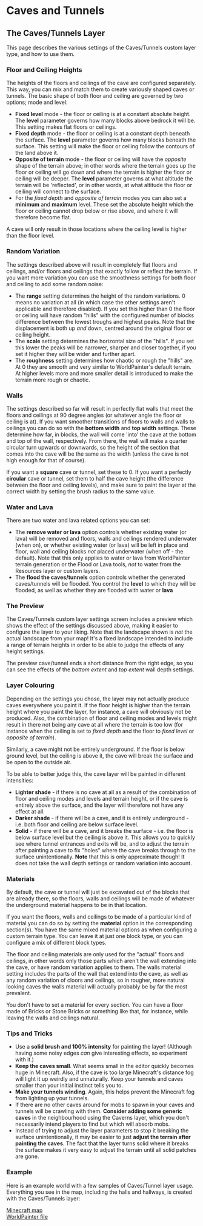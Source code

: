 # Caves and Tunnels

## The Caves/Tunnels Layer

This page describes the various settings of the Caves/Tunnels custom layer type, and how to use them.

### Floor and Ceiling Heights

The heights of the floors and ceilings of the cave are configured separately. This way, you can mix and match them to create variously shaped caves or tunnels. The basic shape of both floor and ceiling are governed by two options; mode and level:

* **Fixed level** mode - the floor or ceiling is at a constant absolute height. The **level** parameter governs how many blocks above bedrock it will be. This setting makes flat floors or ceilings.
* **Fixed depth** mode - the floor or ceiling is at a constant depth beneath the surface. The **level** parameter governs how many blocks beneath the surface. This setting will make the floor or ceiling follow the contours of the land above it.
* **Opposite of terrain** mode - the floor or ceiling will have the _opposite_ shape of the terrain above; in other words where the terrain goes up the floor or ceiling will go down and where the terrain is higher the floor or ceiling will be deeper. The **level** parameter governs at what altitude the terrain will be 'reflected', or in other words, at what altitude the floor or ceiling will connect to the surface.
* For the _fixed depth_ and _opposite of terrain_ modes you can also set a **minimum** and **maximum** level. These set the absolute height which the floor or ceiling cannot drop below or rise above, and where it will therefore become flat.

A cave will only result in those locations where the ceiling level is higher than the floor level.

### Random Variation

The settings described above will result in completely flat floors and ceilings, and/or floors and ceilings that exactly follow or reflect the terrain. If you want more variation you can use the smoothness settings for both floor and ceiling to add some random noise:

* The **range** setting determines the height of the random variations. 0 means no variation at all (in which case the other settings aren't applicable and therefore disabled). If you set this higher than 0 the floor or ceiling will have random "hills" with the configured number of blocks difference between the lowest troughs and highest peaks. Note that the displacement is both up _and_ down, centred around the original floor or ceiling height.
* The **scale** setting determines the horizontal size of the "hills". If you set this lower the peaks will be narrower, sharper and closer together, if you set it higher they will be wider and further apart.
* The **roughness** setting determines how chaotic or rough the "hills" are. At 0 they are smooth and very similar to WorldPainter's default terrain. At higher levels more and more smaller detail is introduced to make the terrain more rough or chaotic.

### Walls

The settings described so far will result in perfectly flat walls that meet the floors and ceilings at 90 degree angles (or whatever angle the floor or ceiling is at). If you want smoother transitions of floors to walls and walls to ceilings you can do so with the **bottom width** and **top width** settings. These determine how far, in blocks, the wall will come 'into' the cave at the bottom and top of the wall, respectively. From there, the wall will make a quarter circular turn upwards or downwards, so the height of the section that comes into the cave will be the same as the width (unless the cave is not high enough for that of course).

If you want a **square** cave or tunnel, set these to 0. If you want a perfectly **circular** cave or tunnel, set them to half the cave height (the difference between the floor and ceiling levels), and make sure to paint the layer at the correct width by setting the brush radius to the same value.

### Water and Lava

There are two water and lava related options you can set:

* The **remove water or lava** option controls whether existing water (or lava) will be removed and floors, walls and ceilings rendered underwater (when on), or whether existing water (or lava) will be left in place and floor, wall and ceiling blocks _not_ placed underwater (when off - the default). Note that this only applies to water or lava from WorldPainter terrain generation or the Flood or Lava tools, _not_ to water from the Resources layer or custom layers.
* The **flood the caves/tunnels** option controls whether the generated caves/tunnels will be flooded. You control the **level** to which they will be flooded, as well as whether they are flooded with water or **lava**

### The Preview

The Caves/Tunnels custom layer settings screen includes a preview which shows the effect of the settings discussed above, making it easier to configure the layer to your liking. Note that the landscape shown is _not_ the actual landscape from your map! It's a fixed landscape intended to include a range of terrain heights in order to be able to judge the effects of any height settings.

The preview cave/tunnel ends a short distance from the right edge, so you can see the effects of the _bottom extent_ and _top extent_ wall depth settings.

### Layer Colouring

Depending on the settings you chose, the layer may not actually produce caves everywhere you paint it. If the floor height is higher than the terrain height where you paint the layer, for instance, a cave will obviously not be produced. Also, the combination of floor and ceiling modes and levels might result in there not being any cave at all where the terrain is too low (for instance when the ceiling is set to _fixed depth_ and the floor to _fixed level_ or _opposite of terrain_).

Similarly, a cave might not be entirely underground. If the floor is below ground level, but the ceiling is above it, the cave will break the surface and be open to the outside air.

To be able to better judge this, the cave layer will be painted in different intensities:

* **Lighter shade** - if there is no cave at all as a result of the combination of floor and ceiling modes and levels and terrain height, or if the cave is entirely above the surface, and the layer will therefore not have any effect at all.
* **Darker shade** - if there will be a cave, and it is entirely underground - i.e. both floor and ceiling are below surface level.
* **Solid** - if there will be a cave, and it breaks the surface - i.e. the floor is below surface level but the ceiling is above it. This allows you to quickly see where tunnel entrances and exits will be, and to adjust the terrain after painting a cave to fix "holes" where the cave breaks through to the surface unintentionally. **Note** that this is only approximate though! It does not take the wall depth settings or random variation into account.

### Materials

By default, the cave or tunnel will just be excavated out of the blocks that are already there, so the floors, walls and ceilings will be made of whatever the underground material happens to be in that location.

If you want the floors, walls and ceilings to be made of a particular kind of material you can do so by setting the **material** option in the corresponding section(s). You have the same mixed material options as when configuring a custom terrain type. You can leave it at just one block type, or you can configure a mix of different block types.

The floor and ceiling materials are only used for the "actual" floors and ceilings, in other words only those parts which aren't the wall extending into the cave, or have random variation applies to them. The walls material setting includes the parts of the wall that extend into the cave, as well as any random variation of cloors and ceilings, so in rougher, more natural looking caves the walls material will actually probably be by far the most prevalent.

You don't have to set a material for every section. You can have a floor made of Bricks or Stone Bricks or something like that, for instance, while leaving the walls and ceilings natural.

### Tips and Tricks

* Use a **solid brush and 100% intensity** for painting the layer! (Although having some noisy edges _can_ give interesting effects, so experiment with it.)
* **Keep the caves small**. What seems small in the editor quickly becomes huge in Minecraft. Also, if the cave is too large Minecraft's distance fog will light it up weirdly and unnaturally. Keep your tunnels and caves smaller than your initial instinct tells you to.
* **Make your tunnels winding**. Again, this helps prevent the Minecraft fog from lighting up your tunnels.
* If there are no other caves around for mobs to spawn in your caves and tunnels will be crawling with them. **Consider adding some generic caves** in the neighbourhood using the Caverns layer, which you don't necessarily intend players to find but which will absorb mobs.
* Instead of trying to adjust the layer parameters to stop it breaking the surface unintentionally, it may be easier to just **adjust the terrain after painting the caves**. The fact that the layer turns solid where it breaks the surface makes it very easy to adjust the terrain until all solid patches are gone.

### Example

Here is an example world with a few samples of Caves/Tunnel layer usage. Everything you see in the map, including the halls and hallways, is created with the Caves/Tunnels layer:

[​Minecraft map](http://www.worldpainter.net/files/maps/CavesAndTunnelsExample.zip)\
[​WorldPainter file](http://www.worldpainter.net/files/worlds/CavesAndTunnelsExample.world)
